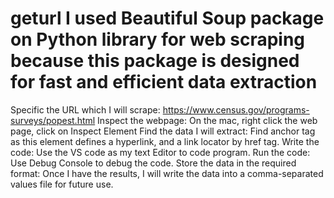 # geturl I used Beautiful Soup package on Python library for web scraping because this package is designed for fast and efficient data extraction
Specific the URL which I will scrape: https://www.census.gov/programs-surveys/popest.html
Inspect the webpage: On the mac, right click the web page, click on Inspect Element
Find the data I will extract: Find anchor tag <a> as this element defines a hyperlink, and a link locator by href tag.
Write the code: Use the VS code as my text Editor to code program.
Run the code: Use Debug Console to debug the code. 
Store the data in the required format: Once I have the results, I will write the data into a comma-separated values file for future use. 
